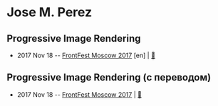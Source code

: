 # Jose M. Perez

## Progressive Image Rendering
- 2017 Nov 18 -- [FrontFest Moscow 2017](https://www.youtube.com/watch?v=rmq1iEKsmBc) [en] | [:notebook:](https://speakerdeck.com/frontfest/jose-m-perez)  
## Progressive Image Rendering (с переводом)
- 2017 Nov 18 -- [FrontFest Moscow 2017](https://youtu.be/xxh6mk60RDo)  | [:notebook:](https://speakerdeck.com/frontfest/jose-m-perez)  
